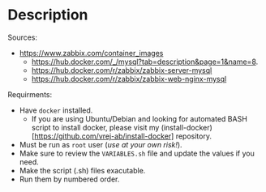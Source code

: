 # Description

Sources: 
- https://www.zabbix.com/container_images
  - https://hub.docker.com/_/mysql?tab=description&page=1&name=8.
  - https://hub.docker.com/r/zabbix/zabbix-server-mysql
  - https://hub.docker.com/r/zabbix/zabbix-web-nginx-mysql

Requirments:
- Have `docker` installed.
  - If you are using Ubuntu/Debian and looking for automated BASH script to install docker, please visit my (install-docker)[https://github.com/vrej-ab/install-docker] repository.
- Must be run as `root` user (*use at your own risk!*).
- Make sure to review the `VARIABLES.sh` file and update the values if you need.
- Make the script (.sh) files exacutable.
- Run them by numbered order.

